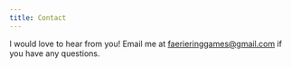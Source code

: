 ```yaml
---
title: Contact
---
```


I would love to hear from you! Email me at faerieringgames@gmail.com if you have any questions.


